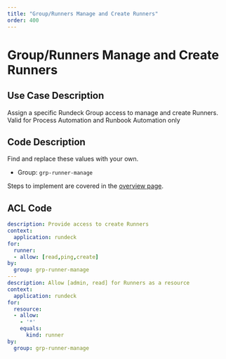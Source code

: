 ```yaml
---
title: "Group/Runners Manage and Create Runners"
order: 400
---
```


# Group/Runners Manage and Create Runners

## Use Case Description

Assign a specific Rundeck Group access to manage and create Runners.  Valid for Process Automation and Runbook Automation only

## Code Description
Find and replace these values with your own.
- Group: `grp-runner-manage`

Steps to implement are covered in the [overview page](index.md).

## ACL Code

``` yaml
description: Provide access to create Runners
context:
  application: rundeck
for:
  runner:
  - allow: [read,ping,create]
by:
  group: grp-runner-manage
---
description: Allow [admin, read] for Runners as a resource
context:
  application: rundeck
for:
  resource:
  - allow:
    - '*'
    equals:
      kind: runner
by:
  group: grp-runner-manage
```